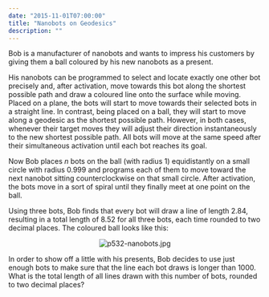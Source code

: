 ```yaml
---
date: "2015-11-01T07:00:00"
title: "Nanobots on Geodesics"
description: ""
---
```


<p>Bob is a manufacturer of nanobots and wants to impress his customers by giving them a ball coloured by his new nanobots as a present.</p>
<p>His nanobots can be programmed to select and locate exactly one other bot precisely and, after activation, move towards this bot along the shortest possible path and draw a coloured line onto the surface while moving. Placed on a plane, the bots will start to move towards their selected bots in a straight line. In contrast, being placed on a ball, they will start to move along a geodesic as the shortest possible path. However, in both cases, whenever their target moves they will adjust their direction instantaneously to the new shortest possible path. All bots will move at the same speed after their simultaneous activation until each bot reaches its goal.</p>
<p>Now Bob places <var>n</var> bots on the ball (with radius 1) equidistantly on a small circle with radius 0.999 and programs each of them to move toward the next nanobot sitting counterclockwise on that small circle. After activation, the bots move in a sort of spiral until they finally meet at one point on the ball.</p>
<p>Using three bots, Bob finds that every bot will draw a line of length 2.84, resulting in a total length of 8.52 for all three bots, each time rounded to two decimal places. The coloured ball looks like this:</p>
<div align="center"><img alt="p532-nanobots.jpg" src="/images/p532-nanobots.jpg"/></div>
<p>In order to show off a little with his presents, Bob decides to use just enough bots to make sure that the line each bot draws is longer than 1000. What is the total length of all lines drawn with this number of bots, rounded to two decimal places?</p>

